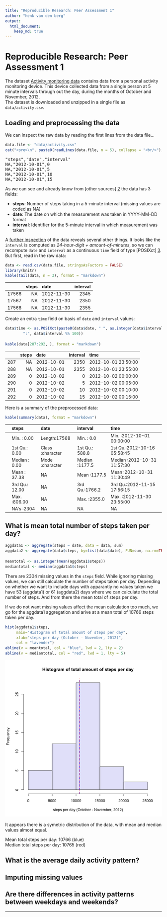 ```yaml
---
title: "Reproducible Research: Peer Assessment 1"
author: "henk van den berg"
output: 
  html_document:
    keep_md: true
---
```


Reproducible Research: Peer Assessment 1
========================================

<!--
Downloading a dataset from the internet and unzipping it into a local data
directory is a repeating chore. The `.LoadData()` function in 'load_data.R' does
just that. Because the 'activity.zip' is already part of the forked repository, 
we'll construct a local URL for the `urls` parameter of the function. But we
might also have used
https://d396qusza40orc.cloudfront.net/repdata%2Fdata%2Factivity.zip


```r
download.env <- new.env()
source("load_data.R", local = download.env)
download.env$.LoadData(file.path("file:/", getwd(), "activity.zip"))
```

```
## activity.zip already loaded: date of download: Fri Mar 13 14:43:13 2015
## See 'data/download_activity.zip.log' for details.
```

```r
rm(download.env)
```

Although the previous code chunck was *commented out* (for html) it is still
being processed by knitr.
-->

The dataset [Activity monitoring data][1] contains data from a personal activity 
monitoring device. This device collected data from a single person at 5 minute 
intervals through out
the day, during the months of October and November, 2012.  
The dataset is downloaded and unzipped in a single file as `data/activity.csv`.

## Loading and preprocessing the data

We can inspect the raw data by reading the first lines from the data file...

```r
data.file <- "data/activity.csv"
cat("<pre>\n", paste0(readLines(data.file, n = 5), collapse = "<br/>"), "\n</pre>", sep = "")
```

<pre>
"steps","date","interval"<br/>NA,"2012-10-01",0<br/>NA,"2012-10-01",5<br/>NA,"2012-10-01",10<br/>NA,"2012-10-01",15
</pre>

As we can see and already know from [other sources] [2] the data has 3 fields:

- **steps**: Number of steps taking in a 5-minute interval 
(missing values are coded as NA)
- **date**: The date on which the measurement was taken in YYYY-MM-DD format
- **interval**: Identifier for the 5-minute interval in which measurement was 
taken

A <a href="data/activity.csv" target="_blank">further inspection</a> of the data 
reveals several other things.
It looks like the `interval` is computed as *24-hour-digit + amount-of-minutes*,
so we can recompute `date` and `interval` as a continuous `time` field of 
type [POSIXct] [3]. But first, read in the raw data:


```r
data <- read.csv(data.file, stringsAsFactors = FALSE)
library(knitr)
kable(tail(data, n = 3), format = "markdown")
```



|      | steps|date       | interval|
|:-----|-----:|:----------|--------:|
|17566 |    NA|2012-11-30 |     2345|
|17567 |    NA|2012-11-30 |     2350|
|17568 |    NA|2012-11-30 |     2355|

Create an extra `time` field on basis of `date` and `interval` values:


```r
data$time <- as.POSIXct(paste0(data$date, " ", as.integer(data$interval/100), 
        ":", data$interval %% 100))

kable(data[287:292, ], format = "markdown")
```



|    | steps|date       | interval|time                |
|:---|-----:|:----------|--------:|:-------------------|
|287 |    NA|2012-10-01 |     2350|2012-10-01 23:50:00 |
|288 |    NA|2012-10-01 |     2355|2012-10-01 23:55:00 |
|289 |     0|2012-10-02 |        0|2012-10-02 00:00:00 |
|290 |     0|2012-10-02 |        5|2012-10-02 00:05:00 |
|291 |     0|2012-10-02 |       10|2012-10-02 00:10:00 |
|292 |     0|2012-10-02 |       15|2012-10-02 00:15:00 |

Here is a summary of the preprocessed data:

```r
kable(summary(data), format = "markdown")
```



|   |    steps        |    date           |   interval      |     time                     |
|:--|:----------------|:------------------|:----------------|:-----------------------------|
|   |Min.   :  0.00   |Length:17568       |Min.   :   0.0   |Min.   :2012-10-01 00:00:00   |
|   |1st Qu.:  0.00   |Class :character   |1st Qu.: 588.8   |1st Qu.:2012-10-16 05:58:45   |
|   |Median :  0.00   |Mode  :character   |Median :1177.5   |Median :2012-10-31 11:57:30   |
|   |Mean   : 37.38   |NA                 |Mean   :1177.5   |Mean   :2012-10-31 11:30:49   |
|   |3rd Qu.: 12.00   |NA                 |3rd Qu.:1766.2   |3rd Qu.:2012-11-15 17:56:15   |
|   |Max.   :806.00   |NA                 |Max.   :2355.0   |Max.   :2012-11-30 23:55:00   |
|   |NA's   :2304     |NA                 |NA               |NA                            |

## What is mean total number of steps taken per day?

```r
aggdata1 <- aggregate(steps ~ date, data = data, sum)
aggdata2 <- aggregate(data$steps, by=list(data$date), FUN=sum, na.rm=TRUE)

meantotal <- as.integer(mean(aggdata1$steps))
mediantotal <- median(aggdata1$steps)
```

There are 2304 missing values in 
the `steps` field.
While ignoring missing values, we can still calculate the number of steps
taken per day.  Depending on whether we want to include days with apparantly 
no values taken we have 53 (aggdata1) or 61 
(aggdata2) days where we
can calculate the total number of steps. And from there the mean total of steps
per day.

If we do not want missing values affect the mean calculation too much, we
go for the aggdata1 aggregation and
arive at a mean total of 10766 steps taken per day.


```r
hist(aggdata1$steps,
     main="Histogram of total amount of steps per day", 
     xlab="steps per day (October - November, 2012)",
     col = "lavender")
abline(v = meantotal, col = "blue", lwd = 2, lty = 2)
abline(v = mediantotal, col = "red", lwd = 1, lty = 5)
```

![plot of chunk histsteps](figure/histsteps-1.png) 


It appears there is a symetric distribution of the data, with mean and median 
values almost equal.

Mean total steps per day: 10766 (blue)  
Median total steps per day:  10765 (red)

## What is the average daily activity pattern?



## Imputing missing values



## Are there differences in activity patterns between weekdays and weekends?


***
[1]: https://d396qusza40orc.cloudfront.net/repdata%2Fdata%2Factivity.zip
[2]: https://github.com/rdpeng/RepData_PeerAssessment1/blob/master/README.md
[3]: https://stat.ethz.ch/R-manual/R-devel/library/base/html/DateTimeClasses.html


